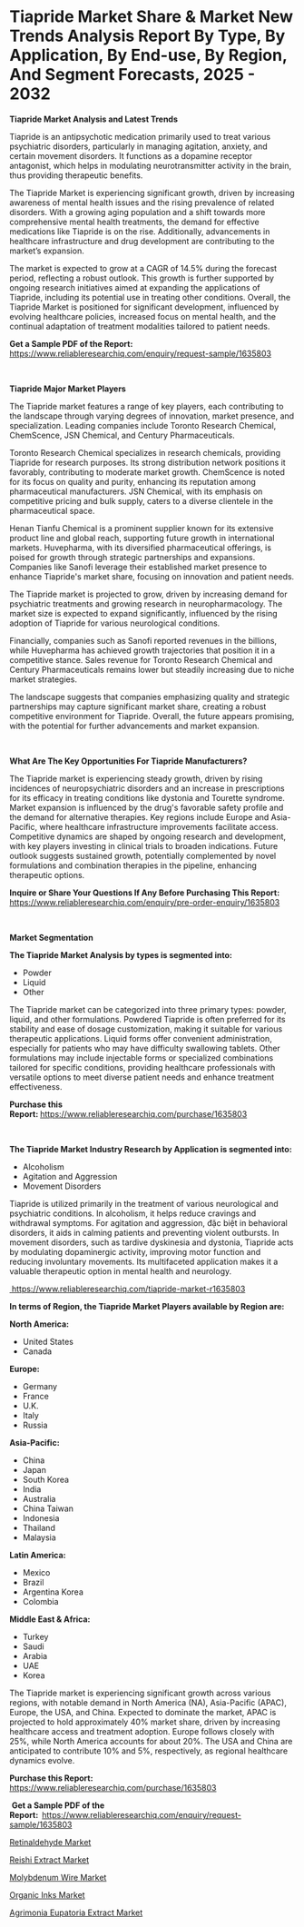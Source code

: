 <p><h1>Tiapride Market Share & Market New Trends Analysis Report By Type, By Application, By End-use, By Region, And Segment Forecasts, 2025 - 2032</h1></p><p><strong>Tiapride Market Analysis and Latest Trends</strong></p>
<p><p>Tiapride is an antipsychotic medication primarily used to treat various psychiatric disorders, particularly in managing agitation, anxiety, and certain movement disorders. It functions as a dopamine receptor antagonist, which helps in modulating neurotransmitter activity in the brain, thus providing therapeutic benefits.</p><p>The Tiapride Market is experiencing significant growth, driven by increasing awareness of mental health issues and the rising prevalence of related disorders. With a growing aging population and a shift towards more comprehensive mental health treatments, the demand for effective medications like Tiapride is on the rise. Additionally, advancements in healthcare infrastructure and drug development are contributing to the market’s expansion.</p><p>The market is expected to grow at a CAGR of 14.5% during the forecast period, reflecting a robust outlook. This growth is further supported by ongoing research initiatives aimed at expanding the applications of Tiapride, including its potential use in treating other conditions. Overall, the Tiapride Market is positioned for significant development, influenced by evolving healthcare policies, increased focus on mental health, and the continual adaptation of treatment modalities tailored to patient needs.</p></p>
<p><strong>Get a Sample PDF of the Report:&nbsp;</strong> <a href="https://www.reliableresearchiq.com/enquiry/request-sample/1635803?utm_campaign=1876&utm_medium=2&utm_source=Github&utm_content=ia&utm_term=31032025&utm_id=tiapride">https://www.reliableresearchiq.com/enquiry/request-sample/1635803</a></p>
<p>&nbsp;</p>
<p><strong>Tiapride Major Market Players</strong></p>
<p><p>The Tiapride market features a range of key players, each contributing to the landscape through varying degrees of innovation, market presence, and specialization. Leading companies include Toronto Research Chemical, ChemScence, JSN Chemical, and Century Pharmaceuticals.</p><p>Toronto Research Chemical specializes in research chemicals, providing Tiapride for research purposes. Its strong distribution network positions it favorably, contributing to moderate market growth. ChemScence is noted for its focus on quality and purity, enhancing its reputation among pharmaceutical manufacturers. JSN Chemical, with its emphasis on competitive pricing and bulk supply, caters to a diverse clientele in the pharmaceutical space.</p><p>Henan Tianfu Chemical is a prominent supplier known for its extensive product line and global reach, supporting future growth in international markets. Huvepharma, with its diversified pharmaceutical offerings, is poised for growth through strategic partnerships and expansions. Companies like Sanofi leverage their established market presence to enhance Tiapride's market share, focusing on innovation and patient needs.</p><p>The Tiapride market is projected to grow, driven by increasing demand for psychiatric treatments and growing research in neuropharmacology. The market size is expected to expand significantly, influenced by the rising adoption of Tiapride for various neurological conditions.</p><p>Financially, companies such as Sanofi reported revenues in the billions, while Huvepharma has achieved growth trajectories that position it in a competitive stance. Sales revenue for Toronto Research Chemical and Century Pharmaceuticals remains lower but steadily increasing due to niche market strategies.</p><p>The landscape suggests that companies emphasizing quality and strategic partnerships may capture significant market share, creating a robust competitive environment for Tiapride. Overall, the future appears promising, with the potential for further advancements and market expansion.</p></p>
<p>&nbsp;</p>
<p><strong>What Are The Key Opportunities For Tiapride Manufacturers?</strong></p>
<p><p>The Tiapride market is experiencing steady growth, driven by rising incidences of neuropsychiatric disorders and an increase in prescriptions for its efficacy in treating conditions like dystonia and Tourette syndrome. Market expansion is influenced by the drug's favorable safety profile and the demand for alternative therapies. Key regions include Europe and Asia-Pacific, where healthcare infrastructure improvements facilitate access. Competitive dynamics are shaped by ongoing research and development, with key players investing in clinical trials to broaden indications. Future outlook suggests sustained growth, potentially complemented by novel formulations and combination therapies in the pipeline, enhancing therapeutic options.</p></p>
<p><strong>Inquire or Share Your Questions If Any Before Purchasing This Report:</strong> <a href="https://www.reliableresearchiq.com/enquiry/pre-order-enquiry/1635803?utm_campaign=1876&utm_medium=2&utm_source=Github&utm_content=ia&utm_term=31032025&utm_id=tiapride">https://www.reliableresearchiq.com/enquiry/pre-order-enquiry/1635803</a></p>
<p>&nbsp;</p>
<p><strong>Market Segmentation</strong></p>
<p><strong>The Tiapride Market Analysis by types is segmented into:</strong></p>
<p><ul><li>Powder</li><li>Liquid</li><li>Other</li></ul></p>
<p><p>The Tiapride market can be categorized into three primary types: powder, liquid, and other formulations. Powdered Tiapride is often preferred for its stability and ease of dosage customization, making it suitable for various therapeutic applications. Liquid forms offer convenient administration, especially for patients who may have difficulty swallowing tablets. Other formulations may include injectable forms or specialized combinations tailored for specific conditions, providing healthcare professionals with versatile options to meet diverse patient needs and enhance treatment effectiveness.</p></p>
<p><strong>Purchase this Report:&nbsp;</strong><a href="https://www.reliableresearchiq.com/purchase/1635803?utm_campaign=1876&utm_medium=2&utm_source=Github&utm_content=ia&utm_term=31032025&utm_id=tiapride">https://www.reliableresearchiq.com/purchase/1635803</a></p>
<p>&nbsp;</p>
<p><strong>The Tiapride Market Industry Research by Application is segmented into:</strong></p>
<p><ul><li>Alcoholism</li><li>Agitation and Aggression</li><li>Movement Disorders</li></ul></p>
<p><p>Tiapride is utilized primarily in the treatment of various neurological and psychiatric conditions. In alcoholism, it helps reduce cravings and withdrawal symptoms. For agitation and aggression, đặc biệt in behavioral disorders, it aids in calming patients and preventing violent outbursts. In movement disorders, such as tardive dyskinesia and dystonia, Tiapride acts by modulating dopaminergic activity, improving motor function and reducing involuntary movements. Its multifaceted application makes it a valuable therapeutic option in mental health and neurology.</p></p>
<p><a href="https://www.reliableresearchiq.com/tiapride-market-r1635803?utm_campaign=1876&utm_medium=2&utm_source=Github&utm_content=ia&utm_term=31032025&utm_id=tiapride">&nbsp;https://www.reliableresearchiq.com/tiapride-market-r1635803</a></p>
<p><strong>In terms of Region, the Tiapride Market Players available by Region are:</strong></p>
<p>
    <p> <strong> North America: </strong>
        <ul>
            <li>United States</li>
            <li>Canada</li>
        </ul>
        </p> 
    <p> <strong> Europe: </strong>
        <ul>
            <li>Germany</li>
            <li>France</li>
            <li>U.K.</li>
            <li>Italy</li>
            <li>Russia</li>
        </ul>
        </p> 
    <p> <strong> Asia-Pacific: </strong>
        <ul>
            <li>China</li>
            <li>Japan</li>
            <li>South Korea</li>
            <li>India</li>
            <li>Australia</li>
            <li>China Taiwan</li>
            <li>Indonesia</li>
            <li>Thailand</li>
            <li>Malaysia</li>
        </ul>
        </p> 
    <p> <strong> Latin America: </strong>
        <ul>
            <li>Mexico</li>
            <li>Brazil</li>
            <li>Argentina Korea</li>
            <li>Colombia</li>
        </ul>
        </p> 
    <p> <strong> Middle East & Africa: </strong>
        <ul>
            <li>Turkey</li>
            <li>Saudi</li>
            <li>Arabia</li>
            <li>UAE</li>
            <li>Korea</li>
        </ul>
    </p>
    </p>
<p><p>The Tiapride market is experiencing significant growth across various regions, with notable demand in North America (NA), Asia-Pacific (APAC), Europe, the USA, and China. Expected to dominate the market, APAC is projected to hold approximately 40% market share, driven by increasing healthcare access and treatment adoption. Europe follows closely with 25%, while North America accounts for about 20%. The USA and China are anticipated to contribute 10% and 5%, respectively, as regional healthcare dynamics evolve.</p></p>
<p><strong>Purchase this Report: </strong><a href="https://www.reliableresearchiq.com/purchase/1635803?utm_campaign=1876&utm_medium=2&utm_source=Github&utm_content=ia&utm_term=31032025&utm_id=tiapride">https://www.reliableresearchiq.com/purchase/1635803</a></p>
<p>&nbsp;<strong>Get a Sample PDF of the Report:&nbsp;&nbsp;</strong><a href="https://www.reliableresearchiq.com/enquiry/request-sample/1635803?utm_campaign=1876&utm_medium=2&utm_source=Github&utm_content=ia&utm_term=31032025&utm_id=tiapride">https://www.reliableresearchiq.com/enquiry/request-sample/1635803</a></p>
<p><strong></strong></p>
<p><p><a href="https://github.com/nxauwedaroui2/Market-Research-Report-List-1/blob/main/retinaldehyde-market.md?utm_campaign=1876&utm_medium=2&utm_source=Github&utm_content=ia&utm_term=31032025&utm_id=tiapride">Retinaldehyde Market</a></p><p><a href="https://github.com/haklagjbj/Market-Research-Report-List-1/blob/main/reishi-extract-market.md?utm_campaign=1876&utm_medium=2&utm_source=Github&utm_content=ia&utm_term=31032025&utm_id=tiapride">Reishi Extract Market</a></p><p><a href="https://github.com/kemauteve/Market-Research-Report-List-1/blob/main/molybdenum-wire-market.md?utm_campaign=1876&utm_medium=2&utm_source=Github&utm_content=ia&utm_term=31032025&utm_id=tiapride">Molybdenum Wire Market</a></p><p><a href="https://github.com/habyoneub/Market-Research-Report-List-1/blob/main/organic-inks-market.md?utm_campaign=1876&utm_medium=2&utm_source=Github&utm_content=ia&utm_term=31032025&utm_id=tiapride">Organic Inks Market</a></p><p><a href="https://github.com/drissahrouk/Market-Research-Report-List-1/blob/main/agrimonia-eupatoria-extract-market.md?utm_campaign=1876&utm_medium=2&utm_source=Github&utm_content=ia&utm_term=31032025&utm_id=tiapride">Agrimonia Eupatoria Extract Market</a></p></p>